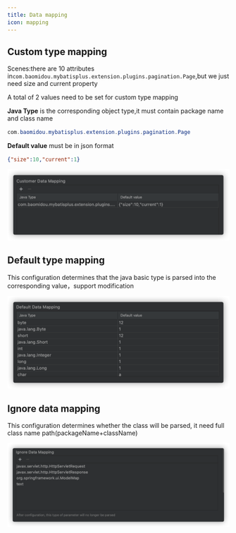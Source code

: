 ```yaml
---
title: Data mapping
icon: mapping
---
```



## Custom type mapping
Scenes:there are 10 attributes in`com.baomidou.mybatisplus.extension.plugins.pagination.Page`,but we just need size and current property

A total of 2 values need to be set for custom type mapping

**Java Type** is the corresponding object type,it must contain package name and class name
```java
com.baomidou.mybatisplus.extension.plugins.pagination.Page
```

**Default value** must be in json format
```json
{"size":10,"current":1}
```

![](../../../.vuepress/public/img/customDataMapping_en.png)

## Default type mapping
This configuration determines that the java basic type is parsed into the corresponding value，support modification

![](../../../.vuepress/public/img/defaultDataMapping_en.png)

## Ignore data mapping
This configuration determines whether the class will be parsed, it need full class name path(packageName+className)

![](../../../.vuepress/public/img/ignoreDataMapping_en.png)